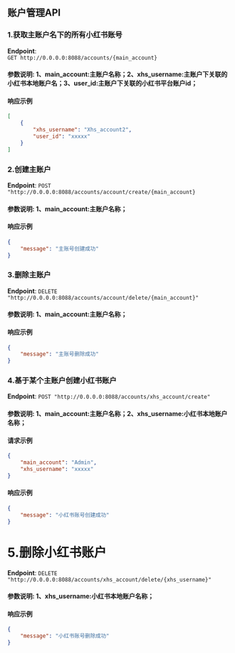 ## 账户管理API

### 1.获取主账户名下的所有小红书账号
**Endpoint**:  
`GET http://0.0.0.0:8088/accounts/{main_account}`
#### 参数说明: 1、main_account:主账户名称；2、xhs_username:主账户下关联的小红书本地账户名；3、user_id:主账户下关联的小红书平台账户id；
#### 响应示例
```json
[
    {
        "xhs_username": "Xhs_account2",
        "user_id": "xxxxx"
    }
]
```

### 2.创建主账户
**Endpoint**: 
`POST "http://0.0.0.0:8088/accounts/account/create/{main_account}`
#### 参数说明: 1、main_account:主账户名称；
#### 响应示例
```json
{
    "message": "主账号创建成功"
}
```

### 3.删除主账户
**Endpoint**:
`DELETE "http://0.0.0.0:8088/accounts/account/delete/{main_account}"`
#### 参数说明: 1、main_account:主账户名称；
#### 响应示例
```json
{
    "message": "主账号删除成功"
}
```

### 4.基于某个主账户创建小红书账户
**Endpoint**:
`POST "http://0.0.0.0:8088/accounts/xhs_account/create"`
#### 参数说明: 1、main_account:主账户名称；2、xhs_username:小红书本地账户名称；
#### 请求示例
```json
{
    "main_account": "Admin",
    "xhs_username": "xxxxx"
}
```
#### 响应示例
```json
{
    "message": "小红书账号创建成功"
}
```

# 5.删除小红书账户
**Endpoint**:
`DELETE "http://0.0.0.0:8088/accounts/xhs_account/delete/{xhs_username}"`
#### 参数说明: 1、xhs_username:小红书本地账户名称；
#### 响应示例
```json
{
    "message": "小红书账号删除成功"
}
```
